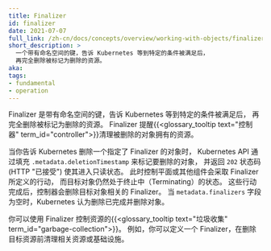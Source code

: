 ```yaml
---
title: Finalizer
id: finalizer
date: 2021-07-07
full_link: /zh-cn/docs/concepts/overview/working-with-objects/finalizers/
short_description: >
  一个带有命名空间的键，告诉 Kubernetes 等到特定的条件被满足后，
  再完全删除被标记为删除的资源。
aka: 
tags:
- fundamental
- operation
---
```


Finalizer 是带有命名空间的键，告诉 Kubernetes 等到特定的条件被满足后，
再完全删除被标记为删除的资源。
Finalizer 提醒{{<glossary_tooltip text="控制器" term_id="controller">}}清理被删除的对象拥有的资源。


当你告诉 Kubernetes 删除一个指定了 Finalizer 的对象时，
Kubernetes API 通过填充 `.metadata.deletionTimestamp` 来标记要删除的对象，
并返回 `202` 状态码(HTTP "已接受") 使其进入只读状态。
此时控制平面或其他组件会采取 Finalizer 所定义的行动，
而目标对象仍然处于终止中（Terminating）的状态。
这些行动完成后，控制器会删除目标对象相关的 Finalizer。
当 `metadata.finalizers` 字段为空时，Kubernetes 认为删除已完成并删除对象。

你可以使用 Finalizer 控制资源的{{<glossary_tooltip text="垃圾收集" term_id="garbage-collection">}}。
例如，你可以定义一个 Finalizer，在删除目标资源前清理相关资源或基础设施。
